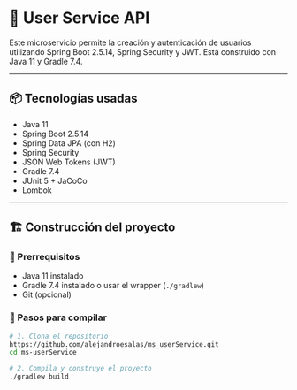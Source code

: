 # 🧩 User Service API

Este microservicio permite la creación y autenticación de usuarios utilizando Spring Boot 2.5.14, Spring Security y JWT. Está construido con Java 11 y Gradle 7.4.

---

## 📦 Tecnologías usadas

- Java 11
- Spring Boot 2.5.14
- Spring Data JPA (con H2)
- Spring Security
- JSON Web Tokens (JWT)
- Gradle 7.4
- JUnit 5 + JaCoCo
- Lombok

---

## 🏗️ Construcción del proyecto

### 🔧 Prerrequisitos

- Java 11 instalado
- Gradle 7.4 instalado o usar el wrapper (`./gradlew`)
- Git (opcional)

### 🚀 Pasos para compilar

```bash
# 1. Clona el repositorio
https://github.com/alejandroesalas/ms_userService.git
cd ms-userService

# 2. Compila y construye el proyecto
./gradlew build